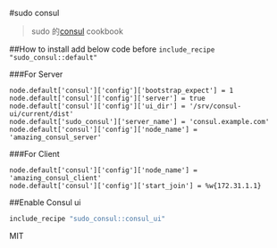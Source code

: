 #sudo consul
>sudo 的[consul](https://www.consul.io/) cookbook


##How to install
add below code before `include_recipe "sudo_consul::default"`

###For Server
```
node.default['consul']['config']['bootstrap_expect'] = 1
node.default['consul']['config']['server'] = true
node.default['consul']['config']['ui_dir'] = '/srv/consul-ui/current/dist'
node.default['sudo_consul']['server_name'] = 'consul.example.com'
node.default['consul']['config']['node_name'] = 'amazing_consul_server'
```

###For Client
```
node.default['consul']['config']['node_name'] = 'amazing_consul_client'
node.default['consul']['config']['start_join'] = %w{172.31.1.1}
```

##Enable Consul ui

```rb
include_recipe "sudo_consul::consul_ui"
```

MIT